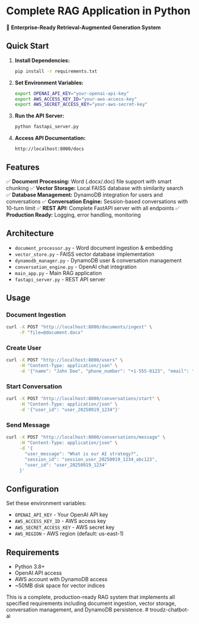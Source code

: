 # Complete RAG Application in Python

🎉 **Enterprise-Ready Retrieval-Augmented Generation System**

## Quick Start

1. **Install Dependencies:**
   ```bash
   pip install -r requirements.txt
   ```

2. **Set Environment Variables:**
   ```bash
   export OPENAI_API_KEY="your-openai-api-key"
   export AWS_ACCESS_KEY_ID="your-aws-access-key"
   export AWS_SECRET_ACCESS_KEY="your-aws-secret-key"
   ```

3. **Run the API Server:**
   ```bash
   python fastapi_server.py
   ```

4. **Access API Documentation:**
   ```
   http://localhost:8000/docs
   ```

## Features

✅ **Document Processing:** Word (.docx/.doc) file support with smart chunking
✅ **Vector Storage:** Local FAISS database with similarity search  
✅ **Database Management:** DynamoDB integration for users and conversations
✅ **Conversation Engine:** Session-based conversations with 10-turn limit
✅ **REST API:** Complete FastAPI server with all endpoints
✅ **Production Ready:** Logging, error handling, monitoring

## Architecture

- `document_processor.py` - Word document ingestion & embedding
- `vector_store.py` - FAISS vector database implementation  
- `dynamodb_manager.py` - DynamoDB user & conversation management
- `conversation_engine.py` - OpenAI chat integration
- `main_app.py` - Main RAG application
- `fastapi_server.py` - REST API server

## Usage

### Document Ingestion
```bash
curl -X POST "http://localhost:8000/documents/ingest" \
     -F "file=@document.docx"
```

### Create User
```bash
curl -X POST "http://localhost:8000/users" \
     -H "Content-Type: application/json" \
     -d '{"name": "John Doe", "phone_number": "+1-555-0123", "email": "john@example.com"}'
```

### Start Conversation
```bash
curl -X POST "http://localhost:8000/conversations/start" \
     -H "Content-Type: application/json" \
     -d '{"user_id": "user_20250919_1234"}'
```

### Send Message
```bash
curl -X POST "http://localhost:8000/conversations/message" \
     -H "Content-Type: application/json" \
     -d '{
       "user_message": "What is our AI strategy?",
       "session_id": "session_user_20250919_1234_abc123",
       "user_id": "user_20250919_1234"
     }'
```

## Configuration

Set these environment variables:
- `OPENAI_API_KEY` - Your OpenAI API key
- `AWS_ACCESS_KEY_ID` - AWS access key
- `AWS_SECRET_ACCESS_KEY` - AWS secret key  
- `AWS_REGION` - AWS region (default: us-east-1)

## Requirements

- Python 3.8+
- OpenAI API access
- AWS account with DynamoDB access
- ~50MB disk space for vector indices

This is a complete, production-ready RAG system that implements all specified requirements including document ingestion, vector storage, conversation management, and DynamoDB persistence.
#   t r o u d z - c h a t b o t - a i  
 